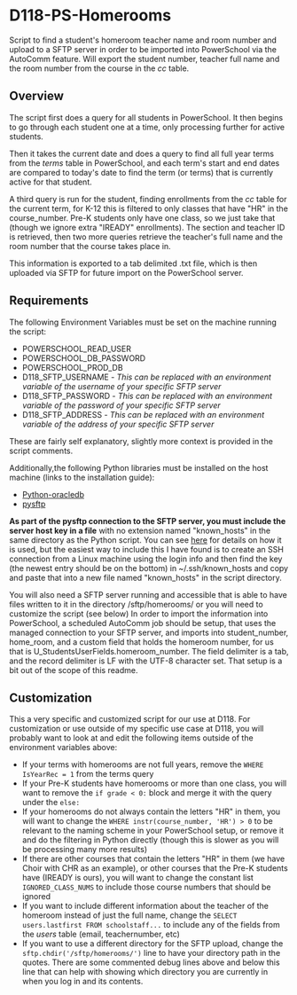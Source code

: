 
# D118-PS-Homerooms

Script to find a student's homeroom teacher name and room number and upload to a SFTP server in order to be imported into PowerSchool via the AutoComm feature. Will export the student number, teacher full name and the room number from the course in the *cc* table.

## Overview

The script first does a query for all students in PowerSchool. It then begins to go through each student one at a time, only processing further for active students.

Then it takes the current date and does a query to find all full year terms from the *terms* table in PowerSchool, and each term's start and end dates are compared to today's date to find the term (or terms) that is currently active for that student.

A third query is run for the student, finding enrollments from the *cc* table for the current term, for K-12 this is filtered to only classes that have "HR" in the course_number. Pre-K students only have one class, so we just take that (though we ignore extra "IREADY" enrollments). The section and teacher ID is retrieved, then two more queries retrieve the teacher's full name and the room number that the course takes place in.

This information is exported to a tab delimited .txt file, which is then uploaded via SFTP for future import on the PowerSchool server.

## Requirements

The following Environment Variables must be set on the machine running the script:

- POWERSCHOOL_READ_USER
- POWERSCHOOL_DB_PASSWORD
- POWERSCHOOL_PROD_DB
- D118_SFTP_USERNAME - *This can be replaced with an environment variable of the username of your specific SFTP server*
- D118_SFTP_PASSWORD - *This can be replaced with an environment variable of the password of your specific SFTP server*
- D118_SFTP_ADDRESS - *This can be replaced with an environment variable of the address of your specific SFTP server*

These are fairly self explanatory, slightly more context is provided in the script comments.

Additionally,the following Python libraries must be installed on the host machine (links to the installation guide):

- [Python-oracledb](https://python-oracledb.readthedocs.io/en/latest/user_guide/installation.html)
- [pysftp](https://pypi.org/project/pysftp/)

**As part of the pysftp connection to the SFTP server, you must include the server host key in a file** with no extension named "known_hosts" in the same directory as the Python script. You can see [here](https://pysftp.readthedocs.io/en/release_0.2.9/cookbook.html#pysftp-cnopts) for details on how it is used, but the easiest way to include this I have found is to create an SSH connection from a Linux machine using the login info and then find the key (the newest entry should be on the bottom) in ~/.ssh/known_hosts and copy and paste that into a new file named "known_hosts" in the script directory.

You will also need a SFTP server running and accessible that is able to have files written to it in the directory /sftp/homerooms/ or you will need to customize the script (see below)
In order to import the information into PowerSchool, a scheduled AutoComm job should be setup, that uses the managed connection to your SFTP server, and imports into student_number, home_room, and a custom field that holds the homeroom number, for us that is U_StudentsUserFields.homeroom_number. The field delimiter is a tab, and the record delimiter is LF with the UTF-8 character set. That setup is a bit out of the scope of this readme.

## Customization

This a very specific and customized script for our use at D118. For customization or use outside of my specific use case at D118, you will probably want to look at and edit the following items outside of the environment variables above:

- If your terms with homerooms are not full years, remove the `WHERE IsYearRec = 1` from the terms query
- If your Pre-K students have homerooms or more than one class, you will want to remove the `if grade < 0:` block and merge it with the query under the `else:`
- If your homerooms do not always contain the letters "HR" in them, you will want to change the `WHERE instr(course_number, 'HR') > 0` to be relevant to the naming scheme in your PowerSchool setup, or remove it and do the filtering in Python directly (though this is slower as you will be processing many more results)
- If there are other courses that contain the letters "HR" in them (we have Choir with CHR as an example), or other courses that the Pre-K students have (IREADY is ours), you will want to change the constant list `IGNORED_CLASS_NUMS` to include those course numbers that should be ignored
- If you want to include different information about the teacher of the homeroom instead of just the full name, change the `SELECT users.lastfirst FROM schoolstaff...` to include any of the fields from the *users* table (email, teachernumber, etc)
- If you want to use a different directory for the SFTP upload, change the `sftp.chdir('/sftp/homerooms/')` line to have your directory path in the quotes. There are some commented debug lines above and below this line that can help with showing which directory you are currently in when you log in and its contents.
